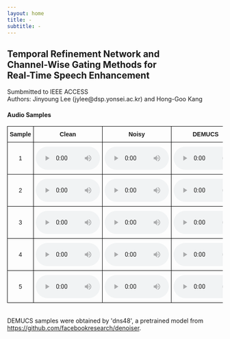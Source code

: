 ```yaml
---
layout: home
title: -
subtitle: -
---
```



<h2>Temporal Refinement Network and <br> Channel-Wise Gating Methods for <br> Real-Time Speech Enhancement</h2>
Sumbmitted to IEEE ACCESS<br>
Authors: Jinyoung Lee (jylee@dsp.yonsei.ac.kr) and Hong-Goo Kang
<h4>Audio Samples</h4>


<style type="text/css">
.tg  {border-collapse:collapse;border-spacing:0;}
.tg td{border-color:black;border-style:solid;border-width:1px;font-family:Arial, sans-serif;font-size:14px;
  overflow:hidden;padding:10px 5px;word-break:normal;}
.tg th{border-color:black;border-style:solid;border-width:1px;font-family:Arial, sans-serif;font-size:14px;
  font-weight:normal;overflow:hidden;padding:10px 5px;word-break:normal;}
.tg .tg-0lax{text-align:center;vertical-align:center}
.tg .tg-1wig{font-weight:bold;text-align:center;vertical-align:center}
</style>
<table class="tg">
<thead>
  <tr>
    <th class="tg-1wig">Sample</th>
    <th class="tg-1wig">Clean</th>
    <th class="tg-1wig">Noisy</th>
    <th class="tg-1wig">DEMUCS</th>
    <th class="tg-1wig">Proposed</th>
  </tr>
</thead>
<tbody>
  <tr>
    <td class="tg-0lax">1</td>
    <td><audio controls style="width: 150px;"><source src="./assets/samples/clean/p232_007.wav"></audio></td>
    <td><audio controls style="width: 150px;"><source src="./assets/samples/noisy/p232_007.wav"></audio></td>
    <td><audio controls style="width: 150px;"><source src="./assets/samples/DEMUCS/p232_007_enhanced.wav"></audio></td>
    <td><audio controls style="width: 150px;"><source src="./assets/samples/proposed/p232_007_0.wav"></audio></td>
  </tr>
  <tr>
    <td class="tg-0lax">2</td>
    <td><audio controls style="width: 150px;"><source src="./assets/samples/clean/p232_013.wav"></audio></td>
    <td><audio controls style="width: 150px;"><source src="./assets/samples/noisy/p232_013.wav"></audio></td>
    <td><audio controls style="width: 150px;"><source src="./assets/samples/DEMUCS/p232_013_enhanced.wav"></audio></td>
    <td><audio controls style="width: 150px;"><source src="./assets/samples/proposed/p232_013_0.wav"></audio></td>
  </tr>
  <tr>
    <td class="tg-0lax">3</td>    
    <td><audio controls style="width: 150px;"><source src="./assets/samples/clean/p232_053.wav"></audio></td>
    <td><audio controls style="width: 150px;"><source src="./assets/samples/noisy/p232_053.wav"></audio></td>
    <td><audio controls style="width: 150px;"><source src="./assets/samples/DEMUCS/p232_053_enhanced.wav"></audio></td>
    <td><audio controls style="width: 150px;"><source src="./assets/samples/proposed/p232_053_0.wav"></audio></td>
  </tr>
  <tr>
    <td class="tg-0lax">4</td>
    <td><audio controls style="width: 150px;"><source src="./assets/samples/clean/p232_065.wav"></audio></td>
    <td><audio controls style="width: 150px;"><source src="./assets/samples/noisy/p232_065.wav"></audio></td>
    <td><audio controls style="width: 150px;"><source src="./assets/samples/DEMUCS/p232_065_enhanced.wav"></audio></td>
    <td><audio controls style="width: 150px;"><source src="./assets/samples/proposed/p232_065_0.wav"></audio></td>
  </tr>
  <tr>
    <td class="tg-0lax">5</td>
    <td><audio controls style="width: 150px;"><source src="./assets/samples/clean/p232_121.wav"></audio></td>
    <td><audio controls style="width: 150px;"><source src="./assets/samples/noisy/p232_121.wav"></audio></td>
    <td><audio controls style="width: 150px;"><source src="./assets/samples/DEMUCS/p232_121_enhanced.wav"></audio></td>
    <td><audio controls style="width: 150px;"><source src="./assets/samples/proposed/p232_121_0.wav"></audio></td>
  </tr>
</tbody>
</table>

<br>DEMUCS samples were obtained by 'dns48', a pretrained model from https://github.com/facebookresearch/denoiser.

